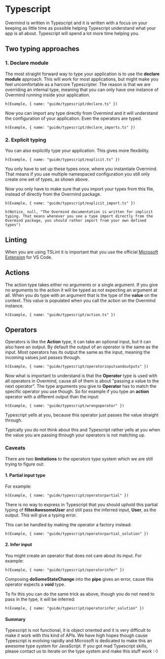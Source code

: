 # Typescript

Overmind is written in Typescript and it is written with a focus on your keeping as little time as possible helping Typescript understand what your app is all about. Typescript will spend a lot more time helping you.

## Two typing approaches

### 1. Declare module

The most straight forward way to type your application is to use the **declare module** approach. This will work for most applications, but might make you feel uncomfortable as a harcore Typescripter. The reason is that we are overriding an internal type, meaning that you can only have one instance of Overmind running inside your application.

```marksy
h(Example, { name: "guide/typescript/declare.ts" })
```

Now you can import any type directly from Overmind and it will understand the configuration of your application. Even the operators are typed.

```marksy
h(Example, { name: "guide/typescript/declare_imports.ts" })
```

### 2. Explicit typing
You can also explicitly type your application. This gives more flexibility.

```marksy
h(Example, { name: "guide/typescript/explicit.ts" })
```

You only have to set up these types once, where you instantiate Overmind. That means if you use multiple namespaced configuration you still only create one set of types, as shown above.

Now you only have to make sure that you import your types from this file, instead of directly from the Overmind package.

```marksy
h(Example, { name: "guide/typescript/explicit_import.ts" })
```

```marksy
h(Notice, null, "The Overmind documentation is written for implicit typing. That means whenever you see a type import directly from the Overmind package, you should rather import from your own defined types")
```

## Linting

When you are using TSLint it is important that you use the official [Microsoft Extension](https://marketplace.visualstudio.com/items?itemName=ms-vscode.vscode-typescript-tslint-plugin) for VS Code. 

## Actions

The action type takes either no arguments or a single argument. If you give no arguments to the action it will be typed as not expecting an argument at all. When you do type with an argument that is the type of the **value** on the context. This value is populated when you call the action on the Overmind instance.

```marksy
h(Example, { name: "guide/typescript/action.ts" })
```


## Operators

Operators is like the **Action** type, it can take an optional input, but it can also have an output. By default the output of an operator is the same as the input. Most operators has its output the same as the input, meaning the incoming values just passes through.

```marksy
h(Example, { name: "guide/typescript/operatorinputsandoutputs" })
```

Now what is important to understand is that the **Operator** type is used with all operators in Overmind, cause all of them is about "passing a value to the next operator". The type arguments you give to **Operator** has to match the specific operator you use though. So for example if you type an **action** operator with a different output than the input:

```marksy
h(Example, { name: "guide/typescript/wrongoperator" })
```

Typescript yells at you, because this operator just passes the value straight through. 

Typically you do not think about this and Typescript rather yells at you when the value you are passing through your operators is not matching up.

### Caveats
There are two **limitations** to the operators type system which we are still trying to figure out:

#### 1. Partial input type

For example:

```marksy
h(Example, { name: "guide/typescript/operatorpartial" })
```

There is no way to express in Typescript that you should uphold this partial typing of **filterAwesomeUser** and still pass the inferred input, **User**, as the output. This will give a typing error.

This can be handled by making the operator a factory instead:

```marksy
h(Example, { name: "guide/typescript/operatorpartial_solution" })
```

#### 2. Infer input

You might create an operator that does not care about its input. For example:

```marksy
h(Example, { name: "guide/typescript/operatorinfer" })
```

Composing **doSomeStateChange** into the **pipe** gives an error, cause this operator expects a **void** type. 

To fix this you can do the same trick as above, though you do not need to pass in the type, it will be inferred:

```marksy
h(Example, { name: "guide/typescript/operatorinfer_solution" })
```


#### Summary
Typescript is not functional, it is object oriented and it is very difficult to make it work with this kind of APIs. We have high hopes though cause Typescript is evolving rapidly and Microsoft is dedicated to make this an awesome type system for JavaScript. If you got mad Typescript skills, please contact us to iterate on the type system and make this stuff work :-)